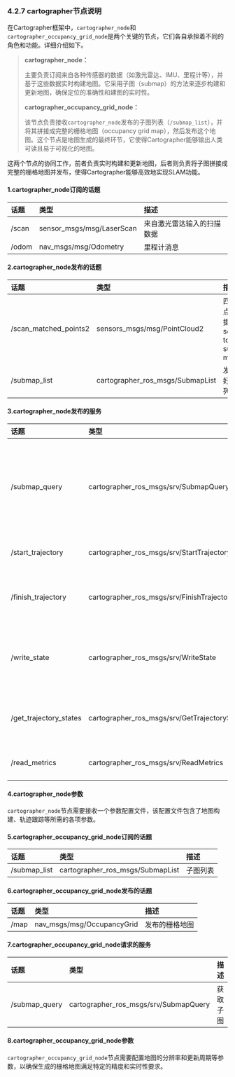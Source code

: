 ### 4.2.7 cartographer节点说明

在Cartographer框架中，`cartographer_node`和`cartographer_occupancy_grid_node`是两个关键的节点，它们各自承担着不同的角色和功能。详细介绍如下。

> **cartographer\_node：**
>
> 主要负责订阅来自各种传感器的数据（如激光雷达、IMU、里程计等），并基于这些数据实时构建地图。它采用子图（submap）的方法来逐步构建和更新地图，确保定位的准确性和建图的实时性。
>
> **cartographer\_occupancy\_grid\_node：**
>
> 该节点负责接收`cartographer_node`发布的子图列表（`/submap_list`），并将其拼接成完整的栅格地图（occupancy grid map），然后发布这个地图。这个节点是地图生成的最终环节，它使得Cartographer能够输出人类可读且易于可视化的地图。

这两个节点的协同工作，前者负责实时构建和更新地图，后者则负责将子图拼接成完整的栅格地图并发布，使得Cartographer能够高效地实现SLAM功能。

#### 1.cartographer\_node订阅的话题

| **话题** | **类型** | **描述** |
| :--- | :--- | :--- |
| /scan | sensor\_msgs/msg/LaserScan | 来自激光雷达输入的扫描数据 |
| /odom | nav\_msgs/msg/Odometry | 里程计消息 |

#### 2.cartographer\_node发布的话题

| **话题** | **类型** | **描述** |
| :--- | :--- | :--- |
| /scan\_matched\_points2 | sensors\_msgs/msg/PointCloud2 | 匹配好的点云数据，用于scan-to-submap matching |
| /submap\_list | cartographer\_ros\_msgs/SubmapList | 发布构建好的子图列表 |

#### 3.cartographer\_node发布的服务

| **话题** | **类型** | **描述** |
| :--- | :--- | :--- |
| /submap\_query | cartographer\_ros\_msgs/srv/SubmapQuery | 提供查询子图的服务，获取到查询的子图 |
| /start\_trajectory | cartographer\_ros\_msgs/srv/StartTrajectory | 开始一条轨迹 |
| /finish\_trajectory | cartographer\_ros\_msgs/srv/FinishTrajectory | 结束一条给定ID的轨迹 |
| /write\_state | cartographer\_ros\_msgs/srv/WriteState | 将当前状态写入磁盘文件中 |
| /get\_trajectory\_states | cartographer\_ros\_msgs/srv/GetTrajectoryStates | 获取指定轨迹的状态 |
| /read\_metrics | cartographer\_ros\_msgs/srv/ReadMetrics | 读取性能指标 |

#### 4.cartographer\_node参数

`cartographer_node`节点需要接收一个参数配置文件，该配置文件包含了地图构建、轨迹跟踪等所需的各项参数。

#### 5.cartographer\_occupancy\_grid\_node订阅的话题

| **话题** | **类型** | **描述** |
| :--- | :--- | :--- |
| /submap\_list | cartographer\_ros\_msgs/SubmapList | 子图列表 |

#### 6.cartographer\_occupancy\_grid\_node发布的话题

| **话题** | **类型** | **描述** |
| :--- | :--- | :--- |
| /map | nav\_msgs/msg/OccupancyGrid | 发布的栅格地图 |

#### 7.cartographer\_occupancy\_grid\_node请求的服务

| **话题** | **类型** | **描述** |
| :--- | :--- | :--- |
| /submap\_query | cartographer\_ros\_msgs/srv/SubmapQuery | 获取子图 |

#### 8.cartographer\_occupancy\_grid\_node参数

`cartographer_occupancy_grid_node`节点需要配置地图的分辨率和更新周期等参数，以确保生成的栅格地图满足特定的精度和实时性要求。

  


